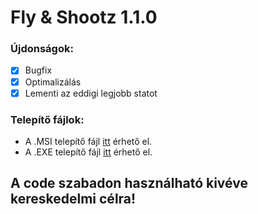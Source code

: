 # Fly & Shootz 1.1.0


### Újdonságok:

- [x] Bugfix
- [x] Optimalizálás
- [x] Lementi az eddigi legjobb statot

### Telepítő fájlok:
- A .MSI telepítő fájl [itt](https://mega.nz/file/N19w1TjC#YdPJaCSCtKhv2F8m2aKz0J4upXQdeGhSKoIx-aiitVs) érhető el.
- A .EXE telepítő fájl [itt](https://mega.nz/file/49cxBKAa#bJ3GkbdwoHwe8qjkj4Q5WZCLgchfPcMt0IqCuPyCbts) érhető el.

## A code szabadon használható kivéve kereskedelmi célra!
